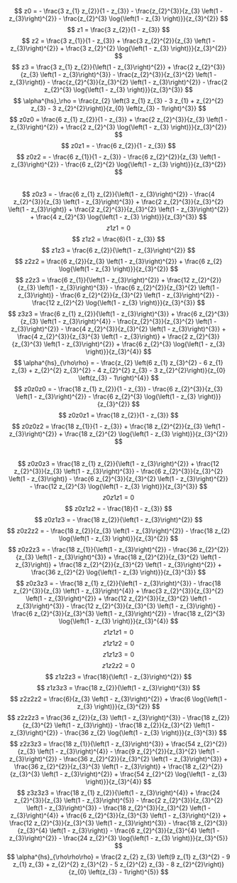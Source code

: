 $$ z0 = - \frac{3 z_{1} z_{2}}{1 - z_{3}} - \frac{z_{2}^{3}}{z_{3} \left(1 - z_{3}\right)^{2}} - \frac{z_{2}^{3} \log{\left(1 - z_{3} \right)}}{z_{3}^{2}} $$
$$ z1 = \frac{3 z_{2}}{1 - z_{3}} $$
$$ z2 = \frac{3 z_{1}}{1 - z_{3}} + \frac{3 z_{2}^{2}}{z_{3} \left(1 - z_{3}\right)^{2}} + \frac{3 z_{2}^{2} \log{\left(1 - z_{3} \right)}}{z_{3}^{2}} $$
$$ z3 = \frac{3 z_{1} z_{2}}{\left(1 - z_{3}\right)^{2}} + \frac{2 z_{2}^{3}}{z_{3} \left(1 - z_{3}\right)^{3}} - \frac{z_{2}^{3}}{z_{3}^{2} \left(1 - z_{3}\right)} - \frac{z_{2}^{3}}{z_{3}^{2} \left(1 - z_{3}\right)^{2}} - \frac{2 z_{2}^{3} \log{\left(1 - z_{3} \right)}}{z_{3}^{3}} $$
$$ \alpha^{hs}_\rho = \frac{z_{2} \left(3 z_{1} z_{3} - 3 z_{1} + z_{2}^{2} z_{3} - 3 z_{2}^{2}\right)}{z_{0} \left(z_{3} - 1\right)^{3}} $$
$$ z0z0 = \frac{6 z_{1} z_{2}}{1 - z_{3}} + \frac{2 z_{2}^{3}}{z_{3} \left(1 - z_{3}\right)^{2}} + \frac{2 z_{2}^{3} \log{\left(1 - z_{3} \right)}}{z_{3}^{2}} $$
$$ z0z1 = - \frac{6 z_{2}}{1 - z_{3}} $$
$$ z0z2 = - \frac{6 z_{1}}{1 - z_{3}} - \frac{6 z_{2}^{2}}{z_{3} \left(1 - z_{3}\right)^{2}} - \frac{6 z_{2}^{2} \log{\left(1 - z_{3} \right)}}{z_{3}^{2}} $$    
$$ z0z3 = - \frac{6 z_{1} z_{2}}{\left(1 - z_{3}\right)^{2}} - \frac{4 z_{2}^{3}}{z_{3} \left(1 - z_{3}\right)^{3}} + \frac{2 z_{2}^{3}}{z_{3}^{2} \left(1 - z_{3}\right)} + \frac{2 z_{2}^{3}}{z_{3}^{2} \left(1 - z_{3}\right)^{2}} + \frac{4 z_{2}^{3} \log{\left(1 - z_{3} \right)}}{z_{3}^{3}} $$
$$ z1z1 = 0 $$
$$ z1z2 = \frac{6}{1 - z_{3}} $$
$$ z1z3 = \frac{6 z_{2}}{\left(1 - z_{3}\right)^{2}} $$
$$ z2z2 = \frac{6 z_{2}}{z_{3} \left(1 - z_{3}\right)^{2}} + \frac{6 z_{2} \log{\left(1 - z_{3} \right)}}{z_{3}^{2}} $$
$$ z2z3 = \frac{6 z_{1}}{\left(1 - z_{3}\right)^{2}} + \frac{12 z_{2}^{2}}{z_{3} \left(1 - z_{3}\right)^{3}} - \frac{6 z_{2}^{2}}{z_{3}^{2} \left(1 - z_{3}\right)} - \frac{6 z_{2}^{2}}{z_{3}^{2} \left(1 - z_{3}\right)^{2}} - \frac{12 z_{2}^{2} \log{\left(1 - z_{3} \right)}}{z_{3}^{3}} $$
$$ z3z3 = \frac{6 z_{1} z_{2}}{\left(1 - z_{3}\right)^{3}} + \frac{6 z_{2}^{3}}{z_{3} \left(1 - z_{3}\right)^{4}} - \frac{z_{2}^{3}}{z_{3}^{2} \left(1 - z_{3}\right)^{2}} - \frac{4 z_{2}^{3}}{z_{3}^{2} \left(1 - z_{3}\right)^{3}} + \frac{4 z_{2}^{3}}{z_{3}^{3} \left(1 - z_{3}\right)} + \frac{2 z_{2}^{3}}{z_{3}^{3} \left(1 - z_{3}\right)^{2}} + \frac{6 z_{2}^{3} \log{\left(1 - z_{3} \right)}}{z_{3}^{4}} $$
$$ \alpha^{hs}_{\rho\rho} = - \frac{z_{2} \left(6 z_{1} z_{3}^{2} - 6 z_{1} z_{3} + z_{2}^{2} z_{3}^{2} - 4 z_{2}^{2} z_{3} - 3 z_{2}^{2}\right)}{z_{0} \left(z_{3} - 1\right)^{4}} $$
$$ z0z0z0 = - \frac{18 z_{1} z_{2}}{1 - z_{3}} - \frac{6 z_{2}^{3}}{z_{3} \left(1 - z_{3}\right)^{2}} - \frac{6 z_{2}^{3} \log{\left(1 - z_{3} \right)}}{z_{3}^{2}} $$
$$ z0z0z1 = \frac{18 z_{2}}{1 - z_{3}} $$
$$ z0z0z2 = \frac{18 z_{1}}{1 - z_{3}} + \frac{18 z_{2}^{2}}{z_{3} \left(1 - z_{3}\right)^{2}} + \frac{18 z_{2}^{2} \log{\left(1 - z_{3} \right)}}{z_{3}^{2}} $$     
$$ z0z0z3 = \frac{18 z_{1} z_{2}}{\left(1 - z_{3}\right)^{2}} + \frac{12 z_{2}^{3}}{z_{3} \left(1 - z_{3}\right)^{3}} - \frac{6 z_{2}^{3}}{z_{3}^{2} \left(1 - z_{3}\right)} - \frac{6 z_{2}^{3}}{z_{3}^{2} \left(1 - z_{3}\right)^{2}} - \frac{12 z_{2}^{3} \log{\left(1 - z_{3} \right)}}{z_{3}^{3}} $$
$$ z0z1z1 = 0 $$
$$ z0z1z2 = - \frac{18}{1 - z_{3}} $$
$$ z0z1z3 = - \frac{18 z_{2}}{\left(1 - z_{3}\right)^{2}} $$
$$ z0z2z2 = - \frac{18 z_{2}}{z_{3} \left(1 - z_{3}\right)^{2}} - \frac{18 z_{2} \log{\left(1 - z_{3} \right)}}{z_{3}^{2}} $$
$$ z0z2z3 = - \frac{18 z_{1}}{\left(1 - z_{3}\right)^{2}} - \frac{36 z_{2}^{2}}{z_{3} \left(1 - z_{3}\right)^{3}} + \frac{18 z_{2}^{2}}{z_{3}^{2} \left(1 - z_{3}\right)} + \frac{18 z_{2}^{2}}{z_{3}^{2} \left(1 - z_{3}\right)^{2}} + \frac{36 z_{2}^{2} \log{\left(1 - z_{3} \right)}}{z_{3}^{3}} $$
$$ z0z3z3 = - \frac{18 z_{1} z_{2}}{\left(1 - z_{3}\right)^{3}} - \frac{18 z_{2}^{3}}{z_{3} \left(1 - z_{3}\right)^{4}} + \frac{3 z_{2}^{3}}{z_{3}^{2} \left(1 - z_{3}\right)^{2}} + \frac{12 z_{2}^{3}}{z_{3}^{2} \left(1 - z_{3}\right)^{3}} - \frac{12 z_{2}^{3}}{z_{3}^{3} \left(1 - z_{3}\right)} - \frac{6 z_{2}^{3}}{z_{3}^{3} \left(1 - z_{3}\right)^{2}} - \frac{18 z_{2}^{3} \log{\left(1 - z_{3} \right)}}{z_{3}^{4}} $$
$$ z1z1z1 = 0 $$
$$ z1z1z2 = 0 $$
$$ z1z1z3 = 0 $$
$$ z1z2z2 = 0 $$
$$ z1z2z3 = \frac{18}{\left(1 - z_{3}\right)^{2}} $$
$$ z1z3z3 = \frac{18 z_{2}}{\left(1 - z_{3}\right)^{3}} $$
$$ z2z2z2 = \frac{6}{z_{3} \left(1 - z_{3}\right)^{2}} + \frac{6 \log{\left(1 - z_{3} \right)}}{z_{3}^{2}} $$
$$ z2z2z3 = \frac{36 z_{2}}{z_{3} \left(1 - z_{3}\right)^{3}} - \frac{18 z_{2}}{z_{3}^{2} \left(1 - z_{3}\right)} - \frac{18 z_{2}}{z_{3}^{2} \left(1 - z_{3}\right)^{2}} - \frac{36 z_{2} \log{\left(1 - z_{3} \right)}}{z_{3}^{3}} $$
$$ z2z3z3 = \frac{18 z_{1}}{\left(1 - z_{3}\right)^{3}} + \frac{54 z_{2}^{2}}{z_{3} \left(1 - z_{3}\right)^{4}} - \frac{9 z_{2}^{2}}{z_{3}^{2} \left(1 - z_{3}\right)^{2}} - \frac{36 z_{2}^{2}}{z_{3}^{2} \left(1 - z_{3}\right)^{3}} + \frac{36 z_{2}^{2}}{z_{3}^{3} \left(1 - z_{3}\right)} + \frac{18 z_{2}^{2}}{z_{3}^{3} \left(1 - z_{3}\right)^{2}} + \frac{54 z_{2}^{2} \log{\left(1 - z_{3} \right)}}{z_{3}^{4}} $$
$$ z3z3z3 = \frac{18 z_{1} z_{2}}{\left(1 - z_{3}\right)^{4}} + \frac{24 z_{2}^{3}}{z_{3} \left(1 - z_{3}\right)^{5}} - \frac{2 z_{2}^{3}}{z_{3}^{2} \left(1 - z_{3}\right)^{3}} - \frac{18 z_{2}^{3}}{z_{3}^{2} \left(1 - z_{3}\right)^{4}} + \frac{6 z_{2}^{3}}{z_{3}^{3} \left(1 - z_{3}\right)^{2}} + \frac{12 z_{2}^{3}}{z_{3}^{3} \left(1 - z_{3}\right)^{3}} - \frac{18 z_{2}^{3}}{z_{3}^{4} \left(1 - z_{3}\right)} - \frac{6 z_{2}^{3}}{z_{3}^{4} \left(1 - z_{3}\right)^{2}} - \frac{24 z_{2}^{3} \log{\left(1 - z_{3} \right)}}{z_{3}^{5}} $$
$$ \alpha^{hs}_{\rho\rho\rho} = \frac{2 z_{2} z_{3} \left(9 z_{1} z_{3}^{2} - 9 z_{1} z_{3} + z_{2}^{2} z_{3}^{2} - 5 z_{2}^{2} z_{3} - 8 z_{2}^{2}\right)}{z_{0} \left(z_{3} - 1\right)^{5}} $$
